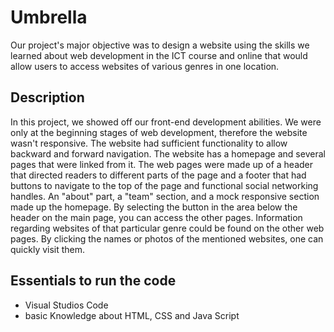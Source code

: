 # Umbrella

Our project's major objective was to design a website using the skills we learned about web development in the ICT course and online that would allow users to access websites of various genres in one location.

## Description
In this project, we showed off our front-end development abilities. We were only at the beginning stages of web development, therefore the website wasn't responsive. The website had sufficient functionality to allow backward and forward navigation. The website has a homepage and several pages that were linked from it. The web pages were made up of a header that directed readers to different parts of the page and a footer that had buttons to navigate to the top of the page and functional social networking handles. An "about" part, a "team" section, and a mock responsive section made up the homepage. By selecting the button in the area below the header on the main page, you can access the other pages. Information regarding websites of that particular genre could be found on the other web pages. By clicking the names or photos of the mentioned websites, one can quickly visit them.

## Essentials to run the code
- Visual Studios Code
- basic Knowledge about HTML, CSS and Java Script
